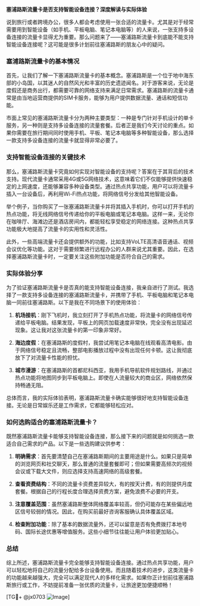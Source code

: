 **塞浦路斯流量卡是否支持智能设备连接？深度解读与实际体验**

说到旅行或者跨境办公，很多人都会考虑使用一张合适的流量卡。尤其是对于经常需要用到智能设备（如手机、平板电脑、笔记本电脑等）的人来说，一张支持多设备连接的流量卡显得尤为重要。那么问题来了——塞浦路斯流量卡到底能不能支持智能设备连接呢？这可能是很多计划前往塞浦路斯的朋友心中的疑问。

### 塞浦路斯流量卡的基本情况

首先，让我们了解一下塞浦路斯流量卡的基本概念。塞浦路斯是一个位于地中海东部的小岛国，以其迷人的自然风光和丰富的历史遗迹闻名。对于游客来说，无论是度假还是商务出行，都需要可靠的网络支持来满足日常需求。塞浦路斯的流量卡通常是由当地运营商提供的SIM卡服务，能够为用户提供数据流量、通话和短信功能。

市面上常见的塞浦路斯流量卡分为两种主要类型：一种是专门针对手机设计的单卡服务，另一种则是支持多设备连接的流量套餐。后者正是我们今天讨论的重点。如果你需要在旅行期间同时使用手机、平板、笔记本电脑等多种智能设备，那么选择一款支持多设备连接的流量卡就显得非常必要了。

### 支持智能设备连接的关键技术

那么，塞浦路斯流量卡究竟如何实现对智能设备的支持呢？答案在于其背后的技术支持。现代流量卡通常采用4G或5G网络技术，这意味着它们不仅能够提供快速稳定的上网速度，还能够兼容多种设备类型。通过热点共享功能，用户可以将流量卡插入一台设备后，再利用Wi-Fi热点功能，将网络信号分发给其他智能设备。

举个例子，当你购买了一张塞浦路斯流量卡并将其插入手机时，你可以打开手机的热点功能，将无线网络信号传递给你的平板电脑或笔记本电脑。这样一来，无论你在咖啡厅、海滩边还是酒店房间内，都能轻松享受稳定的网络连接。这种热点共享功能极大地提高了流量卡的实用性和灵活性。

此外，一些高端流量卡还会提供额外的功能，比如支持VoLTE高清语音通话、视频会议优化等功能。这对于需要频繁进行远程办公的人群来说尤其重要。因此，在选择塞浦路斯流量卡时，一定要关注这些附加功能是否符合自己的需求。

### 实际体验分享

为了验证塞浦路斯流量卡是否真的能支持智能设备连接，我亲自进行了测试。我选择了一款支持多设备连接的塞浦路斯流量卡，并携带了手机、平板电脑和笔记本电脑一同前往塞浦路斯。以下是我在不同场景下的使用体验：

1. **机场接机**：刚下飞机时，我立刻打开了手机热点功能，将流量卡的网络信号传递给平板电脑。结果发现，平板上的网页加载速度非常快，完全没有出现延迟现象。这让我对这张流量卡的第一印象非常好。

2. **海边度假**：在塞浦路斯的度假村，我尝试用笔记本电脑在线观看高清电影。由于网络信号稳定且流畅，整部电影播放过程中没有出现任何卡顿。这让我彻底放下了对流量卡性能的担忧。

3. **城市漫游**：在塞浦路斯的首都尼科西亚，我用手机导航软件规划路线，并通过热点功能将地图同步到平板电脑上。即使在人流量较大的商业区，网络依然保持畅通无阻。

总体而言，我的实际体验表明，塞浦路斯流量卡确实能够很好地支持智能设备连接。无论是日常娱乐还是工作需求，它都能够轻松应对。

### 如何选购适合的塞浦路斯流量卡？

既然塞浦路斯流量卡能够支持智能设备连接，那么接下来的问题就是如何挑选一款适合自己需求的产品。以下是一些选购建议供参考：

1. **明确需求**：首先要清楚自己在塞浦路斯期间的主要用途是什么。如果只是简单的浏览网页和社交聊天，那么普通的流量套餐即可；但如果需要高频次的视频会议或下载大文件，则应选择支持高速网络的高级套餐。

2. **查看资费结构**：不同的流量卡资费差异较大，有的按天计费，有的则提供月度套餐。根据自己的行程长度合理选择资费方案，避免浪费不必要的开支。

3. **注意覆盖范围**：虽然塞浦路斯整体网络覆盖率较高，但仍可能存在某些偏远地区信号较弱的情况。因此，在购买前最好咨询客服确认具体覆盖区域。

4. **检查附加功能**：除了基本的数据流量外，还可以留意是否有免费拨打本地号码、国际长途优惠等增值服务。这些小细节往往能让用户体验更加贴心。

### 总结

综上所述，塞浦路斯流量卡完全能够支持智能设备连接。通过热点共享功能，用户可以轻松地将自己的流量分配给多台设备使用。而且随着技术的进步，这类流量卡的功能越来越强大，完全可以满足现代人的多样化需求。如果你正计划前往塞浦路斯旅行或工作，不妨提前准备一张优质的流量卡，让旅途更加便捷顺畅！

[TG💪+ @jx0703 ![Image](https://github.com/user-attachments/assets/dbca1d08-cadb-493c-b0ec-ad6f7a83f270)]